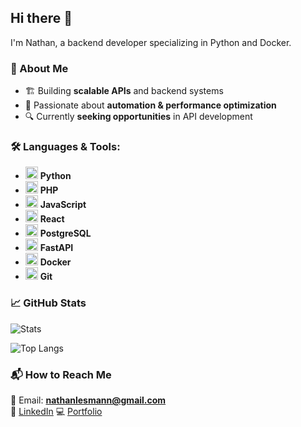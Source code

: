 ## Hi there 👋  
I'm Nathan, a backend developer specializing in Python and Docker.

### 🌟 About Me
- 🏗 Building **scalable APIs** and backend systems  
- 🚀 Passionate about **automation & performance optimization**  
- 🔍 Currently **seeking opportunities** in API development  

### 🛠 Languages & Tools:
- <img src="https://cdn.jsdelivr.net/gh/devicons/devicon/icons/python/python-original.svg" width="20" height="20"/> **Python**
- <img src="https://cdn.jsdelivr.net/gh/devicons/devicon/icons/php/php-original.svg" width="20" height="20"/> **PHP**
- <img src="https://cdn.jsdelivr.net/gh/devicons/devicon/icons/javascript/javascript-original.svg" width="20" height="20"/> **JavaScript**
- <img src="https://cdn.jsdelivr.net/gh/devicons/devicon/icons/react/react-original.svg" width="20" height="20"/> **React**
- <img src="https://cdn.jsdelivr.net/gh/devicons/devicon/icons/postgresql/postgresql-original.svg" width="20" height="20"/> **PostgreSQL**
- <img src="https://cdn.jsdelivr.net/gh/devicons/devicon/icons/fastapi/fastapi-original.svg" width="20" height="20"/> **FastAPI**
- <img src="https://cdn.jsdelivr.net/gh/devicons/devicon/icons/docker/docker-original.svg" width="20" height="20"/> **Docker**
- <img src="https://cdn.jsdelivr.net/gh/devicons/devicon/icons/git/git-original.svg" width="20" height="20"/> **Git**

### 📈 GitHub Stats
![Stats](https://github-readme-stats.vercel.app/api?username=EitherRock&show_icons=true&theme=radical)

![Top Langs](https://github-readme-stats.vercel.app/api/top-langs/?username=EitherRock&layout=compact&theme=radical)


### 📬 How to Reach Me
📧 Email: **nathanlesmann@gmail.com**  
🔗 [LinkedIn](https://www.linkedin.com/in/nathan-lesmann-624003175/)
💻 [Portfolio](https://your-website.com)  
